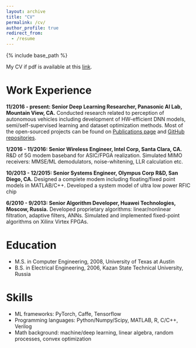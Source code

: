 ```yaml
---
layout: archive
title: "CV"
permalink: /cv/
author_profile: true
redirect_from:
  - /resume
---
```


{% include base_path %}

My CV if pdf is available at this [link](/files/dgudovskiy_resume.pdf).

Work Experience
======
**11/2016 - present: Senior Deep Learning Researcher, Panasonic AI Lab, Mountain View, CA.** Conducted research related to perception of autonomous vehicles including development of HW-efficient DNN models, semi/self-supervised learning and dataset optimization methods. Most of the open-sourced projects can be found on [Publications page](/publications/) and [GitHub repositories](https://github.com/gudovskiy).

**1/2016 - 11/2016: Senior Wireless Engineer, Intel Corp, Santa Clara, CA.** R&D of 5G modem baseband for ASIC/FPGA realization. Simulated MIMO receivers: MMSE/ML demodulators, noise-whitening, LLR calculation etc.

**10/2013 - 12/2015: Senior Systems Engineer, Olympus Corp R&D, San Diego, CA.** Designed a complete modem including floating/fixed point models in MATLAB/C++. Developed a system model of ultra low power RFIC chip

**6/2010 - 9/2013: Senior Algorithm Developer, Huawei Technologies, Moscow, Russia.** Developed proprietary algorithms: linear/nonlinear filtration, adaptive filters, ANNs. Simulated and implemented fixed-point algorithms on Xilinx Virtex FPGAs.

Education
======
* M.S. in Computer Engineering, 2008, University of Texas at Austin
* B.S. in Electrical Engineering, 2006, Kazan State Technical University, Russia

Skills
======
* ML frameworks: PyTorch, Caffe, Tensorflow
* Programming languages: Python/Numpy/Scipy, MATLAB, R, C/C++, Verilog
* Math background: machine/deep learning, linear algebra, random processes, convex optimization
